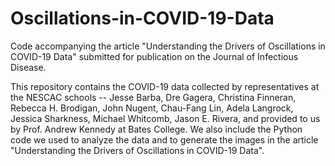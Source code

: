 # Oscillations-in-COVID-19-Data
Code accompanying the article "Understanding the Drivers of Oscillations in COVID-19 Data" submitted for publication on the Journal of Infectious Disease.

This repository contains the COVID-19 data collected by representatives at the NESCAC schools -- Jesse Barba,	Dre Gagera,	Christina Finneran,	Rebecca H. Brodigan,	John Nugent,	Chau-Fang Lin,	Adela Langrock, Jessica Sharkness, Michael Whitcomb,	Jason E. Rivera, and provided to us by Prof. Andrew Kennedy at Bates College. We also include the Python code we used to analyze the data and to generate the images in the article "Understanding the Drivers of Oscillations in COVID-19 Data".
